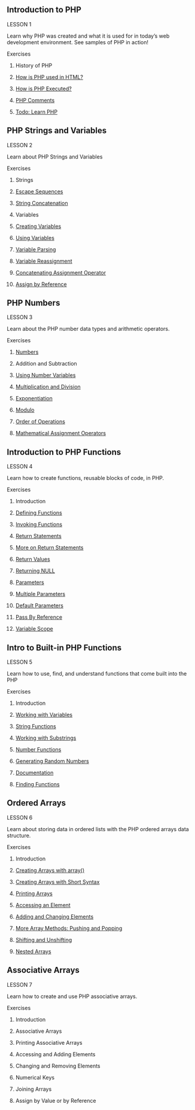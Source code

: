 ## Introduction to PHP

LESSON 1

Learn why PHP was created and what it is used for in today’s web development environment. See samples of PHP in action!

Exercises

1. History of PHP

2. [How is PHP used in HTML?](LESSON1/first.php)

3. [How is PHP Executed?](LESSON1/index.php)

4. [PHP Comments](LESSON1/comments.php)

5. [Todo: Learn PHP](Todo-List-php/index.php)

## PHP Strings and Variables

LESSON 2

Learn about PHP Strings and Variables

Exercises

1. Strings

2. [Escape Sequences](LESSON2/EscapeSequences.php)

3. [String Concatenation](LESSON2/StringConcatenation.php)

4. Variables

5. [Creating Variables](LESSON2/CreatingVariables.php)

6. [Using Variables](LESSON2/UsingVariables.php)

7. [Variable Parsing](LESSON2/VariableParsing.php)

8. [Variable Reassignment](LESSON2/VariableReassignment.php)

9. [Concatenating Assignment Operator](LESSON2/AssignmentOperator.php)

10. [Assign by Reference](LESSON2/AssignReference.php)

## PHP Numbers

LESSON 3

Learn about the PHP number data types and arithmetic operators.

Exercises

1. [Numbers](LESSON3/Numbers.php)

2. Addition and Subtraction

3. [Using Number Variables](LESSON3/NumberVariables.php)

4. [Multiplication and Division](LESSON3/MultiplicationDivision.php)

5. [Exponentiation](LESSON3/Exponentiation.php)

6. [Modulo](LESSON3/Modulo.php)

7. [Order of Operations](LESSON3/OrderOperations.php)

8. [Mathematical Assignment Operators](LESSON3/MathematicalOperators.php)

## Introduction to PHP Functions

LESSON 4

Learn how to create functions, reusable blocks of code, in PHP.

Exercises

1. Introduction

2. [Defining Functions](LESSON4/DefiningFunctions.php)

3. [Invoking Functions](LESSON4/InvokingFunctions.php)

4. [Return Statements](LESSON4/ReturnStatements.php)

5. [More on Return Statements](LESSON4/MoreReturnStatements.php)

6. [Return Values](LESSON4/ReturnValues.php)

7. [Returning NULL](LESSON4/ReturningNULL.php)

8. [Parameters](LESSON4/Parameters.php)

9. [Multiple Parameters](LESSON4/MultipleParameters.php)

10. [Default Parameters](LESSON4/DefaultParameters.php)

11. [Pass By Reference](LESSON4/PassByReference.php)

12. [Variable Scope](LESSON4/VariableScope.php)


## Intro to Built-in PHP Functions
 
LESSON 5

Learn how to use, find, and understand functions that come built into the PHP

Exercises

1. Introduction

2. [Working with Variables](LESSON5/WorkingVariables.php)

3. [String Functions](LESSON5/StringFunctions.php)

4. [Working with Substrings](LESSON5/WorkingSubstrings.php)

5. [Number Functions](LESSON5/NumberFunctions.php)  

6. [Generating Random Numbers](LESSON5/GeneratingRandomNums.php)

7. [Documentation](LESSON5/Documentation.php)

8. [Finding Functions](LESSON5/FindingFunctions.php)


## Ordered Arrays

LESSON 6

Learn about storing data in ordered lists with the PHP ordered arrays data structure.

Exercises

1. Introduction

2. [Creating Arrays with array()](LESSON6/CreatingArrays.php)

3. [Creating Arrays with Short Syntax](LESSON6/CreatingArraysShort.php)

4. [Printing Arrays](LESSON6/PrintingArrays.php)

5. [Accessing an Element](LESSON6/AccessingElement.php)

6. [Adding and Changing Elements](LESSON6/AddingChanging.php)

7. [More Array Methods: Pushing and Popping](LESSON6/MoreArrayMethods.php)

8. [Shifting and Unshifting](LESSON6/ShiftingUnshifting.php)

9. [Nested Arrays](LESSON6/NestedArrays.php)


## Associative Arrays

LESSON 7

Learn how to create and use PHP associative arrays.

Exercises

1. Introduction

2. Associative Arrays

3. Printing Associative Arrays

4. Accessing and Adding Elements

5. Changing and Removing Elements

6. Numerical Keys

7. Joining Arrays

8. Assign by Value or by Reference